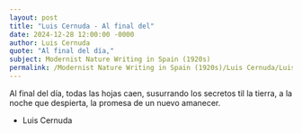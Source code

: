 ```yaml
---
layout: post
title: "Luis Cernuda - Al final del"
date: 2024-12-28 12:00:00 -0000
author: Luis Cernuda
quote: "Al final del día,"
subject: Modernist Nature Writing in Spain (1920s)
permalink: /Modernist Nature Writing in Spain (1920s)/Luis Cernuda/Luis Cernuda - Al final del
---
```


Al final del día,
todas las hojas caen,
susurrando los secretos
til la tierra,
a la noche que despierta,
la promesa de un nuevo amanecer.

- Luis Cernuda
